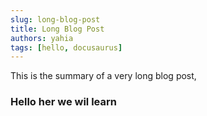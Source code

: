 ```yaml
---
slug: long-blog-post
title: Long Blog Post
authors: yahia
tags: [hello, docusaurus]
---
```


This is the summary of a very long blog post,

<!-- truncate -->

### Hello her we wil learn